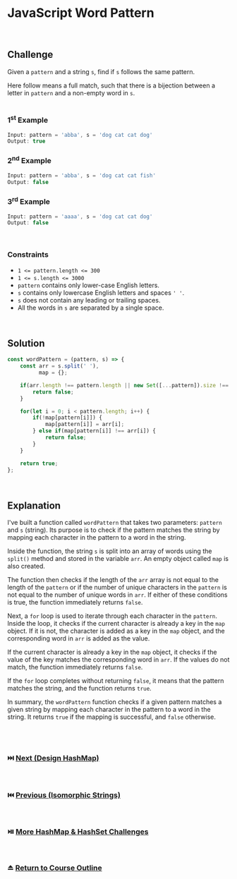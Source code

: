 # JavaScript Word Pattern
<br/>

## Challenge
Given a `pattern` and a string `s`, find if `s` follows the same pattern.

Here follow means a full match, such that there is a bijection between a letter in `pattern` and a non-empty word in `s`.
<br/>
<br/>

### 1<sup>st</sup> Example

```JavaScript
Input: pattern = 'abba', s = 'dog cat cat dog'
Output: true
```

### 2<sup>nd</sup> Example

```JavaScript
Input: pattern = 'abba', s = 'dog cat cat fish'
Output: false
```

### 3<sup>rd</sup> Example

```JavaScript
Input: pattern = 'aaaa', s = 'dog cat cat dog'
Output: false
```

<br/>

### Constraints

- `1 <= pattern.length <= 300`
- `1 <= s.length <= 3000`
- `pattern` contains only lower-case English letters.
- `s` contains only lowercase English letters and spaces `' '`.
- `s` does not contain any leading or trailing spaces.
- All the words in `s` are separated by a single space.

<br/>

## Solution

```JavaScript
const wordPattern = (pattern, s) => {
    const arr = s.split(' '),
          map = {};

    if(arr.length !== pattern.length || new Set([...pattern]).size !== new Set(arr).size) {
        return false;
    }

    for(let i = 0; i < pattern.length; i++) {
        if(!map[pattern[i]]) {
            map[pattern[i]] = arr[i];
        } else if(map[pattern[i]] !== arr[i]) {
            return false;
        }
    }

    return true;
};
```

<br/>

## Explanation

I've built a function called `wordPattern` that takes two parameters: `pattern` and `s` (string). Its purpose is to check if the pattern matches the string by mapping each character in the pattern to a word in the string.
<br/>

Inside the function, the string `s` is split into an array of words using the `split()` method and stored in the variable `arr`. An empty object called `map` is also created.
<br/>

The function then checks if the length of the `arr` array is not equal to the length of the `pattern` or if the number of unique characters in the `pattern` is not equal to the number of unique words in `arr`. If either of these conditions is true, the function immediately returns `false`.
<br/>

Next, a `for` loop is used to iterate through each character in the `pattern`. Inside the loop, it checks if the current character is already a key in the `map` object. If it is not, the character is added as a key in the `map` object, and the corresponding word in `arr` is added as the value.
<br/>

If the current character is already a key in the `map` object, it checks if the value of the key matches the corresponding word in `arr`. If the values do not match, the function immediately returns `false`.
<br/>

If the `for` loop completes without returning `false`, it means that the pattern matches the string, and the function returns `true`.
<br/>

In summary, the `wordPattern` function checks if a given pattern matches a given string by mapping each character in the pattern to a word in the string. It returns `true` if the mapping is successful, and `false` otherwise.
<br/>
<br/>
<br/>
<br/>

### :next_track_button: [Next (Design HashMap)][Next]
<br/>

### :previous_track_button: [Previous (Isomorphic Strings)][Previous]
<br/>

### :play_or_pause_button: [More HashMap & HashSet Challenges][More]
<br/>

### :eject_button: [Return to Course Outline][Return]
<br/>

[Next]: https://github.com/Superklok/JavaScriptHashMapsAndSets/blob/main/Sorting/JavaScriptDesignHashMap.md
[Previous]: https://github.com/Superklok/JavaScriptHashMapsAndSets/blob/main/Sorting/JavaScriptIsomorphicStrings.md
[More]: https://github.com/Superklok/JavaScriptHashMapsAndSets
[Return]: https://github.com/Superklok/LearnJavaScript